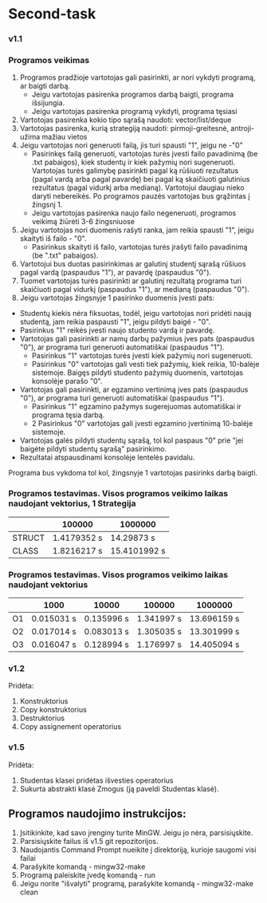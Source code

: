 # Second-task

### v1.1
### Programos veikimas

1. Programos pradžioje vartotojas gali pasirinkti, ar nori vykdyti programą, ar baigti darbą. <br>
   * Jeigu vartotojas pasirenka programos darbą baigti, programa išsijungia.
   * Jeigu vartotojas pasirenka programą vykdyti, programa tęsiasi
2. Vartotojas pasirenka kokio tipo sąrašą naudoti: vector/list/deque
3. Vartotojas pasirenka, kurią strategiją naudoti: pirmoji-greitesnė, antroji-užima mažiau vietos
4. Jeigu vartotojas nori generuoti failą, jis turi spausti "1", jeigu ne -"0" <br>
   * Pasirinkęs failą generuoti, vartotojas turės įvesti failo pavadinimą (be .txt pabaigos), kiek studentų ir kiek pažymių nori sugeneruoti. Vartotojas turės galimybę pasirinkti pagal ką rūšiuoti rezultatus (pagal vardą arba pagal pavardę) bei pagal ką skaičiuoti galutinius rezultatus (pagal vidurkį arba medianą). Vartotojui daugiau nieko daryti nebereikės. Po programos pauzės vartotojas bus grąžintas į žingsnį 1.<br>
   * Jeigu vartotojas pasirenka naujo failo negeneruoti, programos veikimą žiūrėti 3-6 žingsniuose <br>
5. Jeigu vartotojas nori duomenis rašyti ranka, jam reikia spausti "1", jeigu skaityti iš failo - "0". <br>
   * Pasirinkus skaityti iš failo, vartotojas turės įrašyti failo pavadinimą (be ".txt" pabaigos). <br>
6. Vartotojui bus duotas pasirinkimas ar galutinį studentį sąrašą rūšiuos pagal vardą (paspaudus "1"), ar pavardę (paspaudus "0"). <br>
7. Tuomet vartotojas turės pasirinkti ar galutinį rezultatą programa turi skaičiuoti pagal vidurkį (paspaudus "1"), ar medianą (paspaudus "0"). <br>
8. Jeigu vartotojas žingsnyje 1 pasirinko duomenis įvesti pats:
  * Studentų kiekis nėra fiksuotas, todėl, jeigu vartotojas nori pridėti naują studentą, jam reikia paspausti "1", jeigu pildyti baigė - "0". <br>
  * Pasirinkus "1" reikės įvesti naujo studento vardą ir pavardę. <br>
  * Vartotojas gali pasirinkti ar namų darbų pažymius įves pats (paspaudus "0"), ar programa turi generuoti automatiškai (paspaudus "1"). <br>
    - Pasirinkus "1" vartotojas turės įvesti kiek pažymių nori sugeneruoti. <br>
    - Pasirinkus "0" vartotojas gali vesti tiek pažymių, kiek reikia, 10-balėje sistemoje. Baigęs pildyti studento pažymių duomenis, vartotojas konsolėje parašo "0". <br>
  * Vartotojas gali pasirinkti, ar egzamino vertinimą įves pats (paspaudus "0"), ar programa turi generuoti automatiškai (paspaudus "1"). <br>
    - Pasirinkus "1" egzamino pažymys sugerejuomas automatiškai ir programa tęsia darbą. <br>
    - 2 Pasirinkus "0" vartotojas gali įvesti egzamino įvertinimą 10-balėje sistemoje. <br>
  * Vartotojas galės pildyti studentų sąrašą, tol kol paspaus "0" prie "jei baigėte pildyti studentų sąrašą" pasirinkimo. <br>
  * Rezultatai atspausdinami konsolėje lentelės pavidalu. <br>

Programa bus vykdoma tol kol, žingsnyje 1 vartotojas pasirinks darbą baigti.
### Programos testavimas. Visos programos veikimo laikas naudojant vektorius, 1 Strategija
|                     |     100000    |   1000000   |
| ------------------- | ------------- | ----------- |
|  STRUCT |   1.4179352  s  |  14.29873   s  |
| CLASS   |   1.8216217  s  |  15.4101992 s  |


### Programos testavimas. Visos programos veikimo laikas naudojant vektorius
|                     |       1000      |      10000     |     100000    |   1000000   |
| ------------------- | --------------- | -------------- | ------------- | ----------- |
|  O1 |    0.015031 s   |   0.135996 s  |   1.341997 s  |  13.696159 s  |
| O2  |  0.017014  s   |   0.083013 s  | 1.305035  s  | 13.301999 s  |
|  O3 |  0.016047  s   |   0.128994  s  |  1.176997  s  |  14.405094 s  | 

### v1.2
Pridėta:
1. Konstruktorius
2. Copy konstruktorius
3. Destruktorius
4. Copy assignement operatorius

### v1.5
Pridėta:
1. Studentas klasei pridėtas išvesties operatorius
2. Sukurta abstrakti klasė Zmogus (ją paveldi Studentas klasė).

## Programos naudojimo instrukcijos:
1. Įsitikinkite, kad savo įrenginy turite MinGW. Jeigu jo nėra, parsisiųskite.
2. Parsisiųskite failus iš v1.5 git repozitorijos.
3. Naudojantis Command Prompt nueikite į direktoriją, kurioje saugomi visi failai
4. Parašykite komandą - mingw32-make
5. Programą paleiskite įvedę komandą - run
6. Jeigu norite "išvalyti" programą, parašykite komandą - mingw32-make clean
